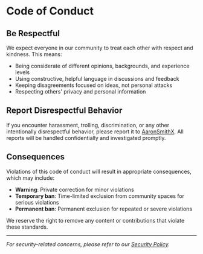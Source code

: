 # Code of Conduct

## Be Respectful

We expect everyone in our community to treat each other with respect and kindness. This means:

* Being considerate of different opinions, backgrounds, and experience levels
* Using constructive, helpful language in discussions and feedback
* Keeping disagreements focused on ideas, not personal attacks
* Respecting others' privacy and personal information

## Report Disrespectful Behavior

If you encounter harassment, trolling, discrimination, or any other intentionally disrespectful behavior, please report it to [AaronSmithX](https://github.com/AaronSmithX). All reports will be handled confidentially and investigated promptly.

## Consequences

Violations of this code of conduct will result in appropriate consequences, which may include:

* **Warning**: Private correction for minor violations
* **Temporary ban**: Time-limited exclusion from community spaces for serious violations
* **Permanent ban**: Permanent exclusion for repeated or severe violations

We reserve the right to remove any content or contributions that violate these standards.

---

*For security-related concerns, please refer to our [Security Policy](SECURITY.md).*
